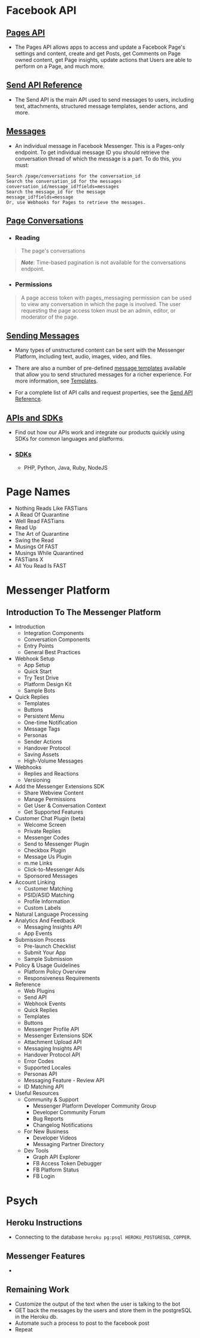# Facebook API

## [Pages API](https://developers.facebook.com/docs/pages/)

- The Pages API allows apps to access and update a Facebook Page's settings and content, create and get Posts, get Comments on Page owned content, get Page insights, update actions that Users are able to perform on a Page, and much more.

## [Send API Reference](https://developers.facebook.com/docs/messenger-platform/reference/send-api/)

- The Send API is the main API used to send messages to users, including text, attachments, structured message templates, sender actions, and more.

## [Messages](https://developers.facebook.com/docs/graph-api/reference/v6.0/message)

- An individual message in Facebook Messenger. This is a Pages-only endpoint. To get individual message ID you should retrieve the conversation thread of which the message is a part. To do this, you must:

```
Search /page/conversations for the conversation_id
Search the conversation_id for the messages
conversation_id/message_id?fields=messages
Search the message_id for the message
message_id?fields=message
Or, use Webhooks for Pages to retrieve the messages.
```

## [Page Conversations](https://developers.facebook.com/docs/graph-api/reference/page/conversations/)

- ### Reading

> The page's conversations

> ***Note***: Time-based pagination is not available for the conversations endpoint.

- ### Permissions
> A page access token with pages_messaging permission can be used to view any conversation in which the page is involved. The user requesting the page access token must be an admin, editor, or moderator of the page.

## [Sending Messages](https://developers.facebook.com/docs/messenger-platform/send-messages/)

- Many types of unstructured content can be sent with the Messenger Platform, including text, audio, images, video, and files.

- There are also a number of pre-defined [message templates](https://developers.facebook.com/docs/messenger-platform/send-api-reference/templates) available that allow you to send structured messages for a richer experience. For more information, see [Templates](https://developers.facebook.com/docs/messenger-platform/send-messages/templates).

- For a complete list of API calls and request properties, see the [Send API Reference](https://developers.facebook.com/docs/messenger-platform/reference/send-api/).

## [APIs and SDKs](https://developers.facebook.com/docs/apis-and-sdks/)

- Find out how our APIs work and integrate our products quickly using SDKs for common languages and platforms.

- ### [SDKs](https://developers.facebook.com/docs/marketing-api/sdks/)
  - PHP, Python, Java, Ruby, NodeJS

# Page Names

- Nothing Reads Like FASTians
- A Read Of Quarantine
- Well Read FASTians
- Read Up
- The Art of Quarantine
- Swing the Read
- Musings Of FAST
- Musings While Quarantined
- FASTians X
- All You Read Is FAST

# Messenger Platform

## Introduction To The Messenger Platform

- Introduction
  - Integration Components
  - Conversation Components
  - Entry Points
  - General Best Practices
- Webhook Setup
  - App Setup
  - Quick Start
  - Try Test Drive
  - Platform Design Kit
  - Sample Bots
- Quick Replies
  - Templates
  - Buttons
  - Persistent Menu
  - One-time Notification
  - Message Tags
  - Personas
  - Sender Actions
  - Handover Protocol
  - Saving Assets
  - High-Volume Messages
- Webhooks
  - Replies and Reactions
  - Versioning
- Add the Messenger Extensions SDK
  - Share Webview Content
  - Manage Permissions
  - Get User & Conversation Context
  - Get Supported Features
- Customer Chat Plugin (beta)
  - Welcome Screen
  - Private Replies
  - Messenger Codes
  - Send to Messenger Plugin
  - Checkbox Plugin
  - Message Us Plugin
  - m.me Links
  - Click-to-Messenger Ads
  - Sponsored Messages
- Account Linking
  - Customer Matching
  - PSID/ASID Matching
  - Profile Information
  - Custom Labels
- Natural Language Processing
- Analytics And Feedback
  - Messaging Insights API
  - App Events
- Submission Process
  - Pre-launch Checklist
  - Submit Your App
  - Sample Submission
- Policy & Usage Guidelines
  - Platform Policy   Overview
  - Responsiveness Requirements
- Reference
  - Web Plugins
  - Send API
  - Webhook Events
  - Quick Replies
  - Templates
  - Buttons
  - Messenger Profile API
  - Messenger Extensions SDK
  - Attachment Upload API
  - Messaging Insights API
  - Handover Protocol API
  - Error Codes
  - Supported Locales
  - Personas API
  - Messaging Feature   - Review API
  - ID Matching API
- Useful Resources
  - Community & Support
    - Messenger Platform Developer Community Group
    - Developer Community Forum
    - Bug Reports
    - Changelog Notifications
  - For New Business
    - Developer Videos
    - Messaging Partner Directory
  - Dev Tools
    - Graph API Explorer
    - FB Access Token Debugger
    - FB Platform Status
    - FB Login

# Psych

## Heroku Instructions

- Connecting to the database `heroku pg:psql HEROKU_POSTGRESQL_COPPER`.

## Messenger Features

-

## Remaining Work

- Customize the output of the text when the user is talking to the bot
- GET back the messages by the users and store them in the postgreSQL in the Heroku db.
- Automate such a process to post to the facebook post
- Repeat
